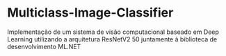 # Multiclass-Image-Classifier
Implementação de um sistema de visão computacional baseado em Deep Learning utilizando a arquitetura ResNetV2 50 juntamente à biblioteca de desenvolvimento ML.NET

